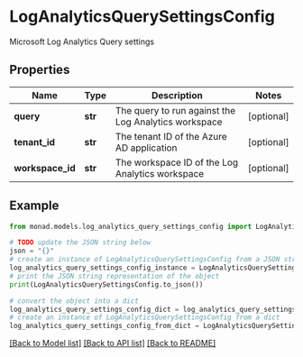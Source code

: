 # LogAnalyticsQuerySettingsConfig

Microsoft Log Analytics Query settings

## Properties

Name | Type | Description | Notes
------------ | ------------- | ------------- | -------------
**query** | **str** | The query to run against the Log Analytics workspace | [optional] 
**tenant_id** | **str** | The tenant ID of the Azure AD application | [optional] 
**workspace_id** | **str** | The workspace ID of the Log Analytics workspace | [optional] 

## Example

```python
from monad.models.log_analytics_query_settings_config import LogAnalyticsQuerySettingsConfig

# TODO update the JSON string below
json = "{}"
# create an instance of LogAnalyticsQuerySettingsConfig from a JSON string
log_analytics_query_settings_config_instance = LogAnalyticsQuerySettingsConfig.from_json(json)
# print the JSON string representation of the object
print(LogAnalyticsQuerySettingsConfig.to_json())

# convert the object into a dict
log_analytics_query_settings_config_dict = log_analytics_query_settings_config_instance.to_dict()
# create an instance of LogAnalyticsQuerySettingsConfig from a dict
log_analytics_query_settings_config_from_dict = LogAnalyticsQuerySettingsConfig.from_dict(log_analytics_query_settings_config_dict)
```
[[Back to Model list]](../README.md#documentation-for-models) [[Back to API list]](../README.md#documentation-for-api-endpoints) [[Back to README]](../README.md)


